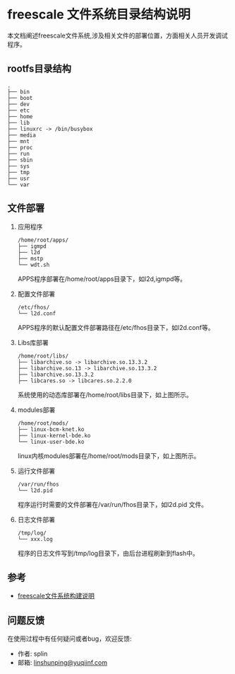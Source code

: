 # freescale 文件系统目录结构说明
本文档阐述freescale文件系统,涉及相关文件的部署位置，方面相关人员开发调试程序。

## rootfs目录结构
```
.  
├── bin
├── boot
├── dev
├── etc
├── home
├── lib
├── linuxrc -> /bin/busybox
├── media
├── mnt
├── proc
├── run
├── sbin
├── sys
├── tmp
├── usr
└── var
```

## 文件部署
1. 应用程序  
    ```
    /home/root/apps/
    ├── igmpd
    ├── l2d
    ├── mstp
    └── wdt.sh
    ```
    APPS程序部署在/home/root/apps目录下，如l2d,igmpd等。
    
2. 配置文件部署  
    ```
    /etc/fhos/
    └── l2d.conf
    ```
    APPS程序的默认配置文件部署路径在/etc/fhos目录下，如l2d.conf等。
    
3. Libs库部署  
    ```
    /home/root/libs/
    ├── libarchive.so -> libarchive.so.13.3.2
    ├── libarchive.so.13 -> libarchive.so.13.3.2
    ├── libarchive.so.13.3.2
    ├── libcares.so -> libcares.so.2.2.0
    ```
    系统使用的动态库部署在/home/root/libs目录下，如上图所示。
    
4. modules部署  
    ```
    /home/root/mods/
    ├── linux-bcm-knet.ko
    ├── linux-kernel-bde.ko
    └── linux-user-bde.ko
    ```
    linux内核modules部署在/home/root/mods目录下，如上图所示。
    
5. 运行文件部署  
    ```
    /var/run/fhos
    └── l2d.pid
    ```
    程序运行时需要的文件部署在/var/run/fhos目录下，如l2d.pid 文件。
    
6. 日志文件部署
    ```
    /tmp/log/
    └── xxx.log
    ```
    程序的日志文件写到/tmp/log目录下，由后台进程刷新到flash中。
 
## 参考
* [freescale文件系统构建说明](http://10.0.0.3:9000/zhangjm/fhos/wikis/Design/fsl_rootfs_build)
  
## 问题反馈
在使用过程中有任何疑问或者bug，欢迎反馈:

* 作者: splin
* 邮箱: linshunping@yuqiinf.com  




